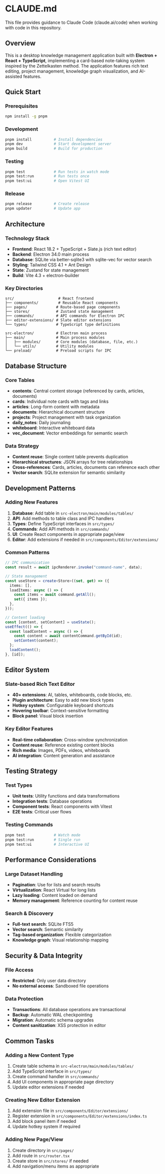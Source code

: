 # CLAUDE.md

This file provides guidance to Claude Code (claude.ai/code) when working with code in this repository.

## Overview

This is a desktop knowledge management application built with **Electron + React + TypeScript**, implementing a card-based note-taking system inspired by the Zettelkasten method. The application features rich text editing, project management, knowledge graph visualization, and AI-assisted features.

## Quick Start

### Prerequisites

```bash
npm install -g pnpm
```

### Development

```bash
pnpm install          # Install dependencies
pnpm dev              # Start development server
pnpm build            # Build for production
```

### Testing

```bash
pnpm test             # Run tests in watch mode
pnpm test:run         # Run tests once
pnpm test:ui          # Open Vitest UI
```

### Release

```bash
pnpm release          # Create release
pnpm updater          # Update app
```

## Architecture

### Technology Stack

- **Frontend**: React 18.2 + TypeScript + Slate.js (rich text editor)
- **Backend**: Electron 34.0 main process
- **Database**: SQLite via better-sqlite3 with sqlite-vec for vector search
- **Styling**: Tailwind CSS 4.1 + Ant Design
- **State**: Zustand for state management
- **Build**: Vite 4.3 + electron-builder

### Key Directories

```
src/                    # React frontend
├── components/         # Reusable React components
├── pages/             # Route-based page components
├── stores/            # Zustand state management
├── commands/          # API commands for Electron IPC
├── editor-extensions/ # Slate editor extensions
└── types/             # TypeScript type definitions

src-electron/          # Electron main process
├── main/              # Main process modules
│   ├── modules/       # Core modules (database, file, etc.)
│   └── utils/         # Utility modules
└── preload/           # Preload scripts for IPC
```

## Database Structure

### Core Tables

- **contents**: Central content storage (referenced by cards, articles, documents)
- **cards**: Individual note cards with tags and links
- **articles**: Long-form content with metadata
- **documents**: Hierarchical document structure
- **projects**: Project management with task organization
- **daily_notes**: Daily journaling
- **whiteboard**: Interactive whiteboard data
- **vec_document**: Vector embeddings for semantic search

### Data Strategy

- **Content reuse**: Single content table prevents duplication
- **Hierarchical structures**: JSON arrays for tree relationships
- **Cross-references**: Cards, articles, documents can reference each other
- **Vector search**: SQLite extension for semantic similarity

## Development Patterns

### Adding New Features

1. **Database**: Add table in `src-electron/main/modules/tables/`
2. **API**: Add methods to table class and IPC handlers
3. **Types**: Define TypeScript interfaces in `src/types/`
4. **Commands**: Add API methods in `src/commands/`
5. **UI**: Create React components in appropriate page/view
6. **Editor**: Add extensions if needed in `src/components/Editor/extensions/`

### Common Patterns

```typescript
// IPC communication
const result = await ipcRenderer.invoke("command-name", data);

// State management
const useStore = create<Store>((set, get) => ({
  items: [],
  loadItems: async () => {
    const items = await command.getAll();
    set({ items });
  },
}));

// Content loading
const [content, setContent] = useState();
useEffect(() => {
  const loadContent = async () => {
    const content = await contentCommand.getById(id);
    setContent(content);
  };
  loadContent();
}, [id]);
```

## Editor System

### Slate-based Rich Text Editor

- **40+ extensions**: AI, tables, whiteboards, code blocks, etc.
- **Plugin architecture**: Easy to add new block types
- **Hotkey system**: Configurable keyboard shortcuts
- **Hovering toolbar**: Context-sensitive formatting
- **Block panel**: Visual block insertion

### Key Editor Features

- **Real-time collaboration**: Cross-window synchronization
- **Content reuse**: Reference existing content blocks
- **Rich media**: Images, PDFs, videos, whiteboards
- **AI integration**: Content generation and assistance

## Testing Strategy

### Test Types

- **Unit tests**: Utility functions and data transformations
- **Integration tests**: Database operations
- **Component tests**: React components with Vitest
- **E2E tests**: Critical user flows

### Testing Commands

```bash
pnpm test             # Watch mode
pnpm test:run         # Single run
pnpm test:ui          # Interactive UI
```

## Performance Considerations

### Large Dataset Handling

- **Pagination**: Use for lists and search results
- **Virtualization**: React Virtual for long lists
- **Lazy loading**: Content loaded on demand
- **Memory management**: Reference counting for content reuse

### Search & Discovery

- **Full-text search**: SQLite FTS5
- **Vector search**: Semantic similarity
- **Tag-based organization**: Flexible categorization
- **Knowledge graph**: Visual relationship mapping

## Security & Data Integrity

### File Access

- **Restricted**: Only user data directory
- **No external access**: Sandboxed file operations

### Data Protection

- **Transactions**: All database operations are transactional
- **Backup**: Automatic WAL checkpointing
- **Migration**: Automatic schema upgrades
- **Content sanitization**: XSS protection in editor

## Common Tasks

### Adding a New Content Type

1. Create table schema in `src-electron/main/modules/tables/`
2. Add TypeScript interface in `src/types/`
3. Create command handler in `src/commands/`
4. Add UI components in appropriate page directory
5. Update editor extensions if needed

### Creating New Editor Extension

1. Add extension file in `src/components/Editor/extensions/`
2. Register extension in `src/components/Editor/extensions/index.ts`
3. Add block panel item if needed
4. Update hotkey system if required

### Adding New Page/View

1. Create directory in `src/pages/`
2. Add route in `src/router.tsx`
3. Create store in `src/stores/` if needed
4. Add navigation/menu items as appropriate
